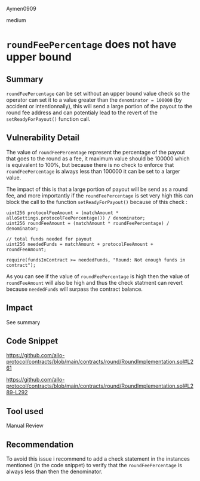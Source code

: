 Aymen0909

medium

# `roundFeePercentage` does not have upper bound

## Summary

`roundFeePercentage` can be set without an upper bound value check so the operator can set it to a value greater than the `denominator = 100000` (by accident or intentionnally), this will send a large portion of the payout to the round fee address and can potentialy lead to the revert of the `setReadyForPayout()` function call. 

## Vulnerability Detail

The value of `roundFeePercentage` represent the percentage of the payout that goes to the round as a fee, it maximum value should be 100000 which is equivalent to 100%, but because there is no check to enforce that `roundFeePercentage` is always less than 100000 it can be set to a larger value.

The impact of this is that a large portion of payout will be send as a round fee, and more importantly if the `roundFeePercentage` is set very high this can block the call to the function `setReadyForPayout()` because of this check :

```solidity
uint256 protocolFeeAmount = (matchAmount * alloSettings.protocolFeePercentage()) / denominator;
uint256 roundFeeAmount = (matchAmount * roundFeePercentage) / denominator;

// total funds needed for payout
uint256 neededFunds = matchAmount + protocolFeeAmount + roundFeeAmount;

require(fundsInContract >= neededFunds, "Round: Not enough funds in contract");
```

As you can see if the value of `roundFeePercentage` is high then the value of `roundFeeAmount` will also be high and thus the check statment can revert because `neededFunds` will surpass the contract balance.


## Impact

See summary

## Code Snippet

https://github.com/allo-protocol/contracts/blob/main/contracts/round/RoundImplementation.sol#L261

https://github.com/allo-protocol/contracts/blob/main/contracts/round/RoundImplementation.sol#L289-L292

## Tool used

Manual Review

## Recommendation

To avoid this issue i recommend to add a check statement in the instances mentioned (in the code snippet) to verify that the `roundFeePercentage` is always less than then the denominator.
